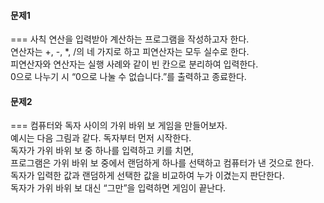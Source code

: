 
#### 문제1
===
사칙 연산을 입력받아 계산하는 프로그램을 작성하고자 한다.  
연산자는 +, -, *, /의 네 가지로 하고 피연산자는 모두 실수로 한다.  
피연산자와 연산자는 실행 사례와 같이 빈 칸으로 분리하여 입력한다.  
0으로 나누기 시 “0으로 나눌 수 없습니다.”를 출력하고 종료한다.  

#### 문제2
===
컴퓨터와 독자 사이의 가위 바위 보 게임을 만들어보자.  
예시는 다음 그림과 같다. 독자부터 먼저 시작한다.  
독자가 가위 바위 보 중 하나를 입력하고 <Enter>키를 치면,   
프로그램은 가위 바위 보 중에서 랜덤하게 하나를 선택하고 컴퓨터가 낸 것으로 한다.   
독자가 입력한 값과 랜덤하게 선택한 값을 비교하여 누가 이겼는지 판단한다.  
독자가 가위 바위 보 대신 “그만”을 입력하면 게임이 끝난다.  

